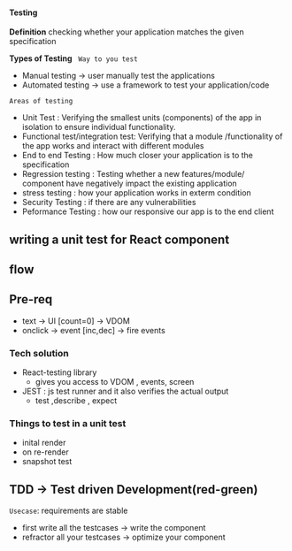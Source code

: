#### Testing 
**Definition**
checking whether your application matches the given specification


**Types of Testing** 
` Way to you test`
* Manual testing  -> user manually  test the applications
* Automated testing -> use a framework to test your application/code 

`Areas of testing`
* Unit Test : Verifying the smallest units (components) of the app in isolation to ensure individual functionality.
*  Functional test/integration test: Verifying that a module /functionality of the app works and interact with different modules
* End to end Testing : How much closer your application is to the specification 
* Regression testing : Testing whether a new features/module/ component have negatively impact the existing application
* stress testing : how your application works in  exterm condition
* Security Testing : if there are any vulnerabilities 
* Peformance Testing : how our responsive our app is to the end client 



## writing a unit test for React component
## flow
<!-- /***
 * 1. is your component correctly rendered -> default ()
 * 2. when you interact with it -> it works correctly or not
 *      click + -> 0 -> 1
 *      click - -> 0-> -1
 * **/  -->

 ## Pre-req
 * text -> UI [count=0] -> VDOM
 * onclick -> event [inc,dec] -> fire events

 ### Tech solution
 * React-testing library
    * gives you access to VDOM , events, screen
* JEST : js test runner and it also verifies the actual output
    * test ,describe , expect

 ### Things to test in a unit test
* inital render
* on re-render
* snapshot test

## TDD -> Test driven Development(red-green)
`Usecase`: requirements are stable
* first write all the testcases -> write the component
* refractor all your testcases -> optimize your component

